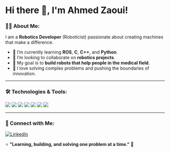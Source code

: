 # Hi there 👋, I'm Ahmed Zaoui!

### 👨‍💻 About Me:
I am a **Robotics Developer** (Roboticist) passionate about creating machines that make a difference.  
- 🌱 I’m currently learning **ROS**, **C**, **C++**, and **Python**.  
- 🤝 I’m looking to collaborate on **robotics projects**.  
- 🚀 My goal is to **build robots that help people in the medical field**.  
- 🧠 I love solving complex problems and pushing the boundaries of innovation.  


---

### 🛠️ Technologies & Tools:
<p align="left">
  <img src="https://img.shields.io/badge/-C-A8B9CC?style=flat&logo=c&logoColor=white" />
  <img src="https://img.shields.io/badge/-C++-00599C?style=flat&logo=cplusplus" />
  <img src="https://img.shields.io/badge/-Python-333333?style=flat&logo=python" />
  <img src="https://img.shields.io/badge/-ROS-22314E?style=flat&logo=ros&logoColor=white" />
  <img src="https://img.shields.io/badge/-Linux-333333?style=flat&logo=linux" />
  <img src="https://img.shields.io/badge/-Git-333333?style=flat&logo=git" />
  <img src="https://img.shields.io/badge/-VSCode-333333?style=flat&logo=visualstudiocode" />
</p>

---

### 🔗 Connect with Me:
[![LinkedIn](https://img.shields.io/badge/-LinkedIn-0077B5?style=flat&logo=linkedin)](https://www.linkedin.com/in/ahmedzaoui2417)  
<!-- [![Portfolio](https://img.shields.io/badge/-Portfolio-000000?style=flat&logo=react)](https://your-website.com)  
[![Email](https://img.shields.io/badge/-Email-D14836?style=flat&logo=gmail&logoColor=white)](mailto:your.email@example.com)

---

### 📊 GitHub Stats:
![Your GitHub stats](https://github-readme-stats.vercel.app/api?username=your-username&show_icons=true&theme=dark)

![Top Languages](https://github-readme-stats.vercel.app/api/top-langs/?username=your-username&layout=compact&theme=dark) -->


⭐ **"Learning, building, and solving one problem at a time."** 🚀 



